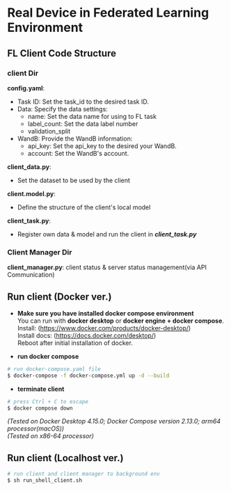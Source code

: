 # Real Device in Federated Learning Environment

## FL Client Code Structure
### client Dir
**config.yaml**:
- Task ID: Set the task_id to the desired task ID.
- Data: Specify the data settings:
  - name: Set the data name for using to FL task
  - label_count: Set the data label number
  - validation_split
- WandB: Provide the WandB information:
  - api_key: Set the api_key to the desired your WandB.
  - account: Set the WandB's account.

**client_data.py**:
- Set the dataset to be used by the client

**client.model.py**:
- Define the structure of the client's local model

**client_task.py**:
- Register own data & model and run the client in ***client_task.py***

### Client Manager Dir
**client_manager.py**: client status & server status management(via API Communication)



## Run client (Docker ver.)
- **Make sure you have installed docker compose environment**  
You can run with **docker desktop** or **docker engine + docker compose**.  
Install: (https://www.docker.com/products/docker-desktop/)  
Install docs: (https://docs.docker.com/desktop/)  
Reboot after initial installation of docker.

- **run docker compose**
```bash
# run docker-compose.yaml file
$ docker-compose -f docker-compose.yml up -d --build
```


- **terminate client**
```bash
# press Ctrl + C to escape
$ docker compose down
```   

*(Tested on Docker Desktop 4.15.0; Docker Compose version 2.13.0; arm64 processor(macOS))*   
*(Tested on x86-64 processor)*

## Run client (Localhost ver.)
```bash
# run client and client manager to background env
$ sh run_shell_client.sh
```  
